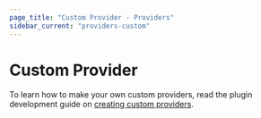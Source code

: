 ```yaml
---
page_title: "Custom Provider - Providers"
sidebar_current: "providers-custom"
---
```


# Custom Provider

To learn how to make your own custom providers, read the plugin development
guide on [creating custom providers](/v2/plugins/providers.html).
